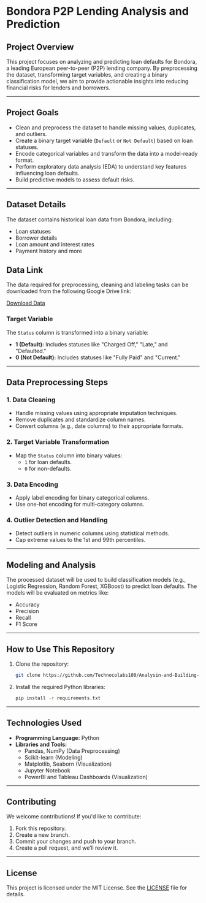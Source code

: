 # **Bondora P2P Lending Analysis and Prediction**

## **Project Overview**
This project focuses on analyzing and predicting loan defaults for Bondora, a leading European peer-to-peer (P2P) lending company. By preprocessing the dataset, transforming target variables, and creating a binary classification model, we aim to provide actionable insights into reducing financial risks for lenders and borrowers.

---

## **Project Goals**
- Clean and preprocess the dataset to handle missing values, duplicates, and outliers.
- Create a binary target variable (`Default` or `Not Default`) based on loan statuses.
- Encode categorical variables and transform the data into a model-ready format.
- Perform exploratory data analysis (EDA) to understand key features influencing loan defaults.
- Build predictive models to assess default risks.

---

## **Dataset Details**
The dataset contains historical loan data from Bondora, including:
- Loan statuses
- Borrower details
- Loan amount and interest rates
- Payment history and more

## Data Link

The data required for preprocessing, cleaning and labeling tasks can be downloaded from the following Google Drive link:

[Download Data](https://drive.google.com/file/d/1WJGK6fBAIQgszLOSbYyifTIdsxf-QDJ6/view?usp=sharing)

### **Target Variable**
The `Status` column is transformed into a binary variable:
- **1 (Default):** Includes statuses like "Charged Off," "Late," and "Defaulted."
- **0 (Not Default):** Includes statuses like "Fully Paid" and "Current."

---

## **Data Preprocessing Steps**
### **1. Data Cleaning**
- Handle missing values using appropriate imputation techniques.
- Remove duplicates and standardize column names.
- Convert columns (e.g., date columns) to their appropriate formats.

### **2. Target Variable Transformation**
- Map the `Status` column into binary values:
  - `1` for loan defaults.
  - `0` for non-defaults.

### **3. Data Encoding**
- Apply label encoding for binary categorical columns.
- Use one-hot encoding for multi-category columns.

### **4. Outlier Detection and Handling**
- Detect outliers in numeric columns using statistical methods.
- Cap extreme values to the 1st and 99th percentiles.

---

## **Modeling and Analysis**
The processed dataset will be used to build classification models (e.g., Logistic Regression, Random Forest, XGBoost) to predict loan defaults. The models will be evaluated on metrics like:
- Accuracy
- Precision
- Recall
- F1 Score

---

## **How to Use This Repository**
1. Clone the repository:
   ```bash
   git clone https://github.com/Technocolabs100/Analysin-and-Building-Financial-Risk-System-For-P2P-Lending.git
   ```
2. Install the required Python libraries:
   ```bash
   pip install -r requirements.txt
   ```
---

## **Technologies Used**
- **Programming Language:** Python
- **Libraries and Tools:**
  - Pandas, NumPy (Data Preprocessing)
  - Scikit-learn (Modeling)
  - Matplotlib, Seaborn (Visualization)
  - Jupyter Notebook
  - PowerBI and Tableau Dashboards (Visualization)

---

## **Contributing**
We welcome contributions! If you'd like to contribute:
1. Fork this repository.
2. Create a new branch.
3. Commit your changes and push to your branch.
4. Create a pull request, and we’ll review it.

---

## **License**
This project is licensed under the MIT License. See the [LICENSE](LICENSE) file for details.
